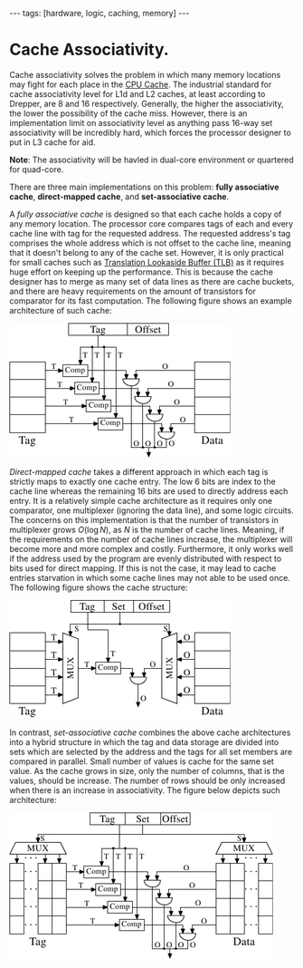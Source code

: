 --- tags: [hardware, logic, caching, memory] ---

# Cache Associativity.

Cache associativity solves the problem in which many memory locations may fight
for each place in the [CPU Cache](202403191017.md). The industrial standard for
cache associativity level for L1d and L2 caches, at least according to Drepper,
are 8 and 16 respectively. Generally, the higher the associativity, the lower
the possibility of the cache miss. However, there is an implementation limit on
associativity level as anything pass 16-way set associativity will be incredibly
hard, which forces the processor designer to put in L3 cache for aid.

**Note**: The associativity will be havled in dual-core environment or
quartered for quad-core.

There are three main implementations on this problem: **fully associative
cache**, **direct-mapped cache**, and **set-associative cache**.

A *fully associative cache* is designed so that each cache holds a copy of any
memory location. The processor core compares tags of each and every cache line
with tag for the requested address. The requested address's tag comprises the
whole address which is not offset to the cache line, meaning that it doesn't
belong to any of the cache set. However, it is only practical for small caches
such as [Translation Lookaside Buffer (TLB)](202403210922.md) as it requires
huge effort on keeping up the performance. This is because the cache designer
has to merge as many set of data lines as there are cache buckets, and there are
heavy requirements on the amount of transistors for comparator for its fast
computation. The following figure shows an example architecture of such cache:

![Fully associative cache](pic/fully-associative-cache.png)

*Direct-mapped cache* takes a different approach in which each tag is strictly
maps to exactly one cache entry. The low 6 bits are index to the cache line
whereas the remaining 16 bits are used to directly address each entry. It is a
relatively simple cache architecture as it requires only one comparator, one
multiplexer (ignoring the data line), and some logic circuits. The concerns on
this implementation is that the number of transistors in multiplexer grows
$O(\log N)$, as $N$ is the number of cache lines. Meaning, if the requirements
on the number of cache lines increase, the multiplexer will become more and more
complex and costly. Furthermore, it only works well if the address used by the
program are evenly distributed with respect to bits used for direct mapping. If
this is not the case, it may lead to cache entries starvation in which some
cache lines may not able to be used once. The following figure shows the cache
structure:

![Direct-mapped cache](pic/direct-mapped-cache.png)

In contrast, *set-associative cache* combines the above cache architectures into
a hybrid structure in which the tag and data storage are divided into sets which
are selected by the address and the tags for all set members are compared in
parallel. Small number of values is cache for the same set value. As the cache
grows in size, only the number of columns, that is the values, should be
increase. The number of rows should be only increased when there is an increase
in associativity. The figure below depicts such architecture:

![Set-associative cache](pic/set-associative-cache.png)
